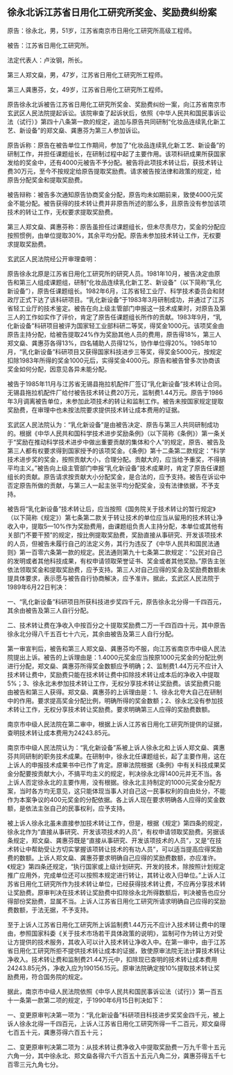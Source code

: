 ## 徐永北诉江苏省日用化工研究所奖金、奖励费纠纷案

原告：徐永北，男，51岁，江苏省南京市日用化工研究所高级工程师。

被告：江苏省日用化工研究所。

法定代表人：卢汝钢，所长。

第三人郑文燊，男，47岁，江苏省日用化工研究所工程师。

第三人龚惠芬，女，49岁，江苏省日用化工研究所工程师。

原告徐永北诉被告江苏省日用化工研究所奖金、奖励费纠纷一案，向江苏省南京市玄武区人民法院提起诉讼。该院审查了起诉状后，依照《中华人民共和国民事诉讼法（试行）》第四十八条第一款的规定，追加与原告共同研制“化妆品连续乳化新工艺、新设备”的郑文燊、龚惠芬为第三人参加诉讼。

原告诉称：原告在被告单位工作期间，参加了“化妆品连续乳化新工艺、新设备”的研制工作，并担任课题组长，在研制过程中起了主要作用。该项科研成果所获国家发给的奖金中，还有4000元被告不予分配。被告将此项技术转让后，获技术转让费30万元，至今不按规定给原告提取奖励费。请求被告按法律和政策的规定，给原告分配奖金和提取奖励费。

被告辩称：被告多次通知原告协商奖金分配，原告均未如期前来，致使4000元奖金不能分配。被告获得的技术转让费并非原告所述的那么多，且原告没有参加该项技术的转让工作，无权要求提取奖励费。

第三人郑文燊、龚惠芬称：原告虽担任过课题组长，但未尽责尽力，奖金的分配应按照惯例，由单位提取30%，其余平均分配。原告未参加技术转让工作，无权要求提取奖励费。

玄武区人民法院经公开审理查明：

原告徐永北原是江苏省日用化工研究所的研究人员。1981年10月，被告决定由原告和第三人组成课题组，研制“化妆品连续乳化新工艺、新设备”（以下简称“乳化新设备”），原告任课题组长。1982年6月，江苏省轻工业厅、科学技术委员会和财政厅正式下达了该科研项目。“乳化新设备”于1983年3月研制成功，并通过了江苏省轻工业厅的技术鉴定。被告在向上级主管部门申报这一技术成果时，对原告及第三人的工作如实作了评价，肯定了原告任课题组长所作的贡献。1983年9月，“乳化新设备”科研项目被评为国家轻工业部科研二等奖，得奖金1000元。该项奖金由原告主持分配，给被告提取24%作为奖励其他人员的费用，原告得18%，第三人郑文燊、龚惠芬各得13%，四名辅助人员得12%，协作单位得20%。1985年10月，“乳化新设备”科研项目又获得国家科技进步三等奖，得奖金5000元，按规定扣除1983年所得的奖金1000元后，实得奖金4000元。原告和被告曾多次协商该奖金如何分配，因意见各异未能分配。

被告于1985年11月与江苏省无锡县拖拉机配件厂签订“乳化新设备”技术转让合同。无锡县拖拉机配件厂给付被告技术转让费20万元，监制费1.44万元。原告于1986年3月调离被告单位，未参加此项技术的转让和监制工作。被告未按国家规定提取奖励费，在审理中也未按法院要求提供技术转让成本费用的证据。

玄武区人民法院认为：“乳化新设备”是由被告决定、原告与第三人共同研制成功的。根据《中华人民共和国科学技术进步奖励条例》（以下简称《条例》）第一条关于“奖励在推动科学技术进步中做出重要贡献的集体和个人”的规定，原告、被告及第三人都有权要求得到国家授予的该项奖金。《条例》第十二条第二款规定：“科学技术进步奖的奖金，按照贡献大小，合理分配。贡献大的，应当给予重奖，不得搞平均主义。”被告向上级主管部门申报“乳化新设备”技术成果时，肯定了原告任课题组长的贡献。原告请求按贡献大小分配奖金，是合法的，应予支持。被告在诉讼中否定原告所做的贡献，与第三人一起主张平均分配奖金，没有法律依据，不予支持。

被告将“乳化新设备”技术转让后，应当按照《国务院关于技术转让的暂行规定》（以下简称《规定》）第七条第二款关于转让技术的单位应当从留用的技术转让净收入中，提取5—10%作为奖励费用，由课题组负责人主持分配，本单位或其他有关部门不要干预”的规定，按比例提取奖励费，奖励直接从事研究、开发该项技术的人员，但被告未履行自己的法定义务，其行为违反了《中华人民共和国民法通则》第一百零六条第一款的规定。民法通则第九十七条第二款规定：“公民对自己的发明或者其他科技成果，有权申请领取荣誉证书、奖金或者其他奖励。”原告主张依法领取奖金和提取奖励费，应予支持。第三人对自己应得的奖金及奖励费数额未提具体要求，表示愿与被告自行协商解决，应予准许。据此，玄武区人民法院于1989年6月22日判决：

一、“乳化新设备”科研项目所获科技进步奖四千元，原告徐永北分得一千四百元，其余由被告及第三人自行分配。

二、技术转让费在净收入中按百分之十提取奖励费二万一千四百四十元，其中原告徐永北分得八千五百七十六元，其余由被告及第三人自行分配。

第一审宣判后，被告和第三人郑文燊、龚惠芬均不服，向江苏省南京市中级人民法院提出上诉。被告的上诉理由是：1.4000元奖金应当按原1000元奖金的分配比例进行分配，郑文燊、龚惠芬所得奖金数额应予明确；2、监制费1.44万元不应计入技术转让费中，奖励费只能在技术转让费中扣除技术转让成本后的净收入中提取5%；3、徐永北未参加技术转让工作，无权分享技术转让奖励费。该奖励费只能由被告和第三人获得。郑文燊、龚惠芬的上诉理由是：1、徐永北夸大自己在研制中的作用。要求提高奖金分配比例，明确所得的奖金数额；2、徐永北没有参加技术转让工作，无权分享技术转让奖励费。要求明确第三人应得的奖励费数额。

南京市中级人民法院在第二审中，根据上诉人江苏省日用化工研究所提供的证据，查明技术转让成本费用为24243.85元。

南京市中级人民法院认为：“乳化新设备”系被上诉人徐永北和上诉人郑文燊、龚惠芬共同研制的职务技术成果。在研制中，徐永北任课题组长，起了主要作用，这在上诉人的申报技术成果书中已作了肯定。原审法院根据《条例》中有关科技成果奖金分配要按贡献大小，不搞平均主义的规定，判决徐永北得1400元并无不当。各上诉人否定徐永北的主要作用，没有根据。徐永北主持制定的1000元奖金分配方案，当时各方均无意见，这只能体现当事人对自己这一民事权利的自由处分，不能作为本案争议的400元奖金的分配依据。各上诉人现在要求明确各人应得的奖金数额，是依法主张自己的民事权利，应予支持。

被上诉人徐永北虽未直接参加技术转让工作，但是，根据《规定》第四条的规定，徐永北作为“直接从事研究、开发该项技术的人员”，有权申请领取奖励费。另据该条规定，郑文燊、龚惠芬既是“直接从事研究、开发该项技术的人员”，又是“在技术转让中帮助受让方切实掌握该项转让技术的有功人员”，可以适当提高应得奖励费的数额。上诉人郑文燊、龚惠芬要求明确自己应得的奖励费数额，亦应准许。《规定》第四条还规定，“执行国家或上级计划研究、开发的技术，除按照计划规定推广应用外，完成单位还可以按照本规定进行转让，其转让收入归单位。”上诉人江苏省日用化工研究所作为技术转让单位，已经获得技术转让费，不应再分享技术转让奖励费。原审判决在技术转让奖励费中扣除徐永北所得数额后，判决被告也应分得部份奖励费，显属不当。上诉人江苏省日用化工研究所请求明确自己应得的奖励费数额，于法无据，不予支持。

至于上诉人江苏省日用化工研究所上诉监制费1.44万元不应计入技术转让费中的理由，参照国家科委《关于技术市场若干具体政策的说明》，监制可作为转让方对受让方提供的技术服务，其收入可以计入技术转让净收入中。在第一审中，由于江苏省日用化工研究所拒不提供技术转让成本的证据，致使原审法院无法计算技术转让净收入。技术转让费和监制费21.44万元中，扣除现已查明的技术转让成本费用24243.85元外，净收入应为190156.15元。原审法院确定按10%提取技术转让奖励费用，符合国务院的规定。

据此，南京市中级人民法院依照《中华人民共和国民事诉讼法（试行）》第一百五十一条第一款第二项的规定，于1990年6月15日判决如下：

一、变更原审判决第一项为：“乳化新设备”科研项目科技进步奖奖金四千元，被上诉人徐永北得一千四百元，上诉人江苏省日用化工研究所得一千二百元，郑文燊得七百五十元，龚惠芬得六百五十元；

二、变更原审判决第二项为：从技术转让费净收入中提取奖励费一万九千零十五元六角一分，其中徐永北、郑文燊各得六千六百五十五元八角二分，龚惠芬得五千七百零三元九角七分。

